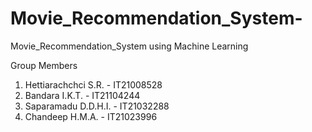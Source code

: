 # Movie_Recommendation_System-

Movie_Recommendation_System using Machine Learning

Group Members
1. Hettiarachchci S.R. - IT21008528 
2. Bandara I.K.T. - IT21104244
3. Saparamadu D.D.H.I. - IT21032288 
4. Chandeep H.M.A. - IT21023996 
